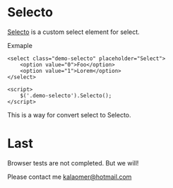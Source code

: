 # Selecto

[Selecto](http://kalaomer.github.io/selecto) is a custom select element for select.

Exmaple
```
<select class="demo-selecto" placeholder="Select">
	<option value="0">Foo</option>
	<option value="1">Lorem</option>
</select>

<script>
	$('.demo-selecto').Selecto();
</script>
```

This is a way for convert select to Selecto.

# Last
Browser tests are not completed. But we will!

Please contact me kalaomer@hotmail.com